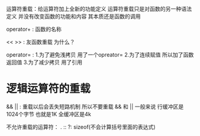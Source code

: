 运算符重载：给运算符加上全新的功能定义
运算符重载只是对函数的另一种语法定义 并没有改变函数的功能和内容 其本质还是函数的调用

operator+ : 函数的名称

<<  >>  : 友函数重载  为什么？

operator= :
1.为了避免浅拷贝 用了一个opreator= 
2.为了连续赋值 所以加了函数返回值
3.为了减少拷贝 用了引用

逻辑运算符的重载
==
&& ||  : 重载以后会丢失短路机制  所以不要重载 && 和 ||
一般来说 行缓冲区是1024个字节 也就是1K 全缓冲区是4k

不允许重载的运算符：
. :: ?: sizeof(不会计算括号里面的表达式)
